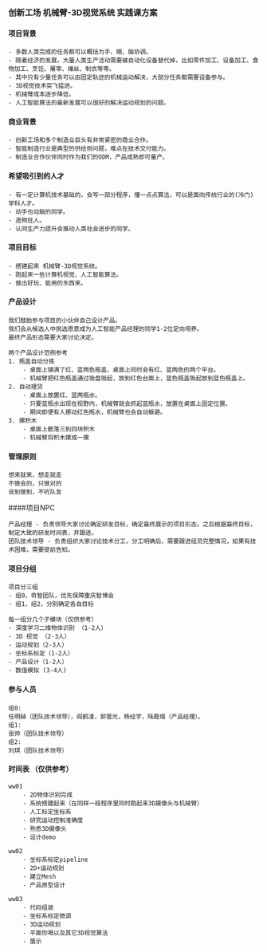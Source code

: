 ### 创新工场 机械臂-3D视觉系统 实践课方案



#### 项目背景

```
- 多数人类完成的任务都可以概括为手、眼、脑协调。
- 随着经济的发展，大量人类生产活动需要被自动化设备替代掉，比如零件加工、设备加工、食物加工、烹饪、屠宰、缫丝、制衣等等。
- 其中只有少量任务可以由固定轨迹的机械运动解决，大部分任务都需要设备参与。
- 3D视觉技术突飞猛进。
- 机械臂成本逐步降低。
- 人工智能算法的最新发展可以很好的解决运动规划的问题。
```

#### 商业背景

```
- 创新工场和多个制造业巨头有非常紧密的商业合作。
- 智能制造行业是典型的供给侧问题，难点在技术交付能力。
- 制造业合作伙伴同时作为我们的ODM，产品成熟即可量产。
```

#### 希望吸引到的人才

```
- 有一定计算机技术基础的，会写一部分程序，懂一点点算法，可以是面向传统行业的(冷门)学科人才。
- 动手也动脑的同学。
- 造物狂人。
- 认同生产力提升会推动人类社会进步的同学。
```

#### 项目目标

```
- 搭建起来 机械臂-3D视觉系统。
- 跑起来一些计算机视觉、人工智能算法。
- 做出好玩、能用的东西来。
```

#### 产品设计

```
我们鼓励参与项目的小伙伴自己设计产品。
我们会从候选人中挑选愿意成为人工智能产品经理的同学1-2位定向培养。
最终产品形态需要大家讨论决定。

两个产品设计范例参考
1. 瓶盖自动分拣
	- 桌面上铺满了红、蓝两色瓶盖，桌面上同时会有红、蓝两色的两个平台。
	- 机械臂把红色瓶盖通过吸盘吸起，放到红色台面上，蓝色瓶盖吸起放到蓝色瓶盖上。
2. 自动理货
	- 桌面上放置红、蓝两瓶水。
	- 只要蓝瓶水出现在视野内，机械臂就会抓起蓝瓶水，放置在桌面上固定位置。
	- 期间即便有人挪动红色瓶水，机械臂也会自动躲避。
3. 摞积木
	- 桌面上散落三到四块积木
	- 机械臂将积木摞成一摞
```

#### 管理原则

```
想来就来，想走就走
不做会的，只做对的
说到做到，不吭队友
```

####项目NPC

```
产品经理 - 负责领导大家讨论确定研发目标，确定最终展示的项目形态。之后根据最终目标，制定大致的研发时间表，并跟进。
团队技术领导 - 负责组织大家讨论技术分工，分工明确后，需要跟进组员完整情况，如果有技术困难，需要提前告知。
```



#### 项目分组

```
项目分三组
- 组0，奇智团队，优先保障重庆智博会
- 组1，组2，分别确定各自目标

每一组分几个子模块（仅供参考）
- 深度学习二维物体识别 （1-2人）
- 3D 视觉 （2-3人）
- 运动规划（2-3人）
- 坐标系标定（1-2人）
- 产品设计（1-2人）
- 数值模拟 (3-4人)
```

#### 参与人员

```
组0:
任明赫（团队技术领导），阎鹤凌，郭晋光，杨经宇，陆霞烟（产品经理）。
组1: 
张帅（团队技术领导）
组2:
刘琪（团队技术领导）
```

#### 时间表 （仅供参考）

```
ww01
	- 2D物体识别完成
	- 系统搭建起来（在同样一段程序里同时跑起来3D摄像头与机械臂）
	- 人工标定坐标系
	- 研究运动控制准确度
	- 熟悉3D摄像头
	- 设计demo
	
ww02
	- 坐标系标定pipeline
	- 2D+运动规划
	- 建立Mesh
	- 产品原型设计

ww03
	- 代码组装
	- 坐标系标定微调
	- 3D运动规划
	- 平面你喝以及其它3D视觉算法
	- 展示
```



